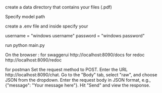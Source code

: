 create a data directory that contains your files (.pdf)

Specify model path

create a .env file and inside specify your 

username = "windows username"
password = "windows password"

run python main.py

On the  browser :
for swaggerui http://localhost:8090/docs
for redoc http://localhost:8090/redoc

for postman
Set the request method to POST.
Enter the URL http://localhost:8090/chat.
Go to the "Body" tab, select "raw", and choose JSON from the dropdown.
Enter the request body in JSON format, e.g., {"message": "Your message here"}.
Hit "Send" and view the response.



